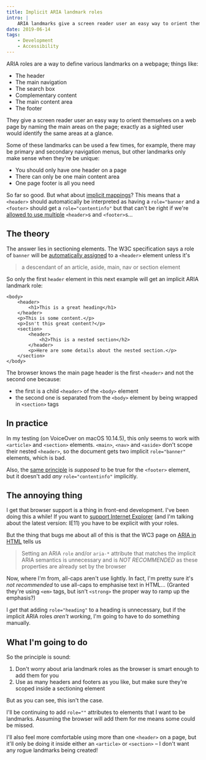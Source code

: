 ```yaml
---
title: Implicit ARIA landmark roles
intro: |
    ARIA landmarks give a screen reader user an easy way to orient themselves on a web page. Implicit roles are also great. Except when they're not.
date: 2019-06-14
tags:
    - Development
    - Accessibility
---
```


ARIA roles are a way to define various landmarks on a webpage; things like:

- The header
- The main navigation
- The search box
- Complementary content
- The main content area
- The footer

They give a screen reader user an easy way to orient themselves on a web page by naming the main areas on the page; exactly as a sighted user would identify the same areas at a glance.

Some of these landmarks can be used a few times, for example, there may be primary and secondary navigation menus, but other landmarks only make sense when they're be unique:

- You should only have one header on a page
- There can only be one main content area
- One page footer is all you need

So far so good. But what about [implicit mappings](https://a11yproject.com/posts/aria-landmark-roles/#html5-implicit-mappings-of-landmark-roles)? This means that a `<header>` should automatically be interpreted as having a `role="banner` and a `<footer>` should get a `role="contentinfo"` but that can't be right if we're [allowed to use multiple](http://html5doctor.com/the-header-element/) `<header>`s and `<footer>`s…


## The theory

The answer lies in sectioning elements. The W3C specification says a role of `banner` will be [automatically assigned](https://www.w3.org/TR/html-aria/#header) to a `<header>` element unless it's

> a descendant of an article, aside, main, nav or section element

So only the first `header` element in this next example will get an implicit ARIA landmark role:

```
<body>
    <header>
        <h1>This is a great heading</h1>
    </header>
    <p>This is some content.</p>
    <p>Isn't this great content?</p>
    <section>
        <header>
            <h2>This is a nested section</h2>
        </header>
        <p>Here are some details about the nested section.</p>
    </section>
</body>
```

The browser knows the main page header is the first `<header>` and not the second one because:

- the first is a child `<header>` of the `<body>` element
- the second one is separated from the `<body>` element by being wrapped in `<section>` tags


## In practice

In my testing (on VoiceOver on macOS 10.14.5), this only seems to work with `<article>` and `<section>` elements. `<main>`, `<nav>` and `<aside>` don't scope their nested `<header>`, so the document gets two implicit `role="banner"` elements, which is bad.

Also, the [same principle](https://www.w3.org/TR/html-aria/#footer) is *supposed* to be true for the `<footer>` element, but it doesn't add *any* `role="contentinfo"` implicitly.


## The annoying thing

I get that browser support is a thing in front-end development. I've been doing this a while! If you want to [support Internet Explorer](https://www.html5accessibility.com) (and I'm talking about the latest version: IE11) you have to be explicit with your roles.

But the thing that bugs me about all of this is that the WC3 page on [ARIA in HTML](https://www.w3.org/TR/html-aria/#h-note) tells us

> Setting an ARIA `role` and/or `aria-*` attribute that matches the implicit ARIA semantics is unnecessary and is *NOT RECOMMENDED* as these properties are already set by the browser

Now, where I'm from, all-caps aren't use lightly. In fact, I'm pretty sure it's *not recommended* to use all-caps to emphasise text in HTML… (Granted they're using `<em>` tags, but isn't `<strong>` the proper way to ramp up the emphasis?)

I *get* that adding `role="heading"` to a heading is unnecessary, but if the implicit ARIA roles *aren't working*, I'm going to have to do something manually.


## What I'm going to do

So the principle is sound:

1. Don't worry about aria landmark roles as the browser is smart enough to add them for you
2. Use as many headers and footers as you like, but make sure they're scoped inside a sectioning element

But as you can see, this isn't the case.

I'll be continuing to add `role=""` attributes to elements that I want to be landmarks. Assuming the browser will add them for me means some could be missed.

I'll also feel more comfortable using more than one `<header>` on a page, but it'll only be doing it inside either an `<article>` or `<section>` – I don't want any rogue landmarks being created!
